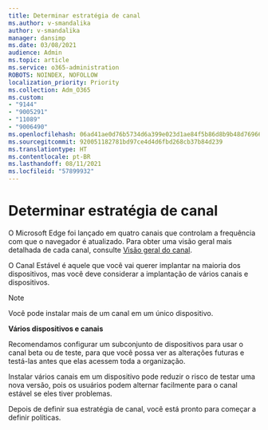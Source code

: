 ```yaml
---
title: Determinar estratégia de canal
ms.author: v-smandalika
author: v-smandalika
manager: dansimp
ms.date: 03/08/2021
audience: Admin
ms.topic: article
ms.service: o365-administration
ROBOTS: NOINDEX, NOFOLLOW
localization_priority: Priority
ms.collection: Adm_O365
ms.custom:
- "9144"
- "9005291"
- "11089"
- "9006490"
ms.openlocfilehash: 06ad41ae0d76b5734d6a399e023d1ae84f5b86d8b9b48d7696619dbf22d88618
ms.sourcegitcommit: 920051182781bd97ce4d4d6fbd268cb37b84d239
ms.translationtype: HT
ms.contentlocale: pt-BR
ms.lasthandoff: 08/11/2021
ms.locfileid: "57899932"
---
```

# <a name="determine-channel-strategy"></a>Determinar estratégia de canal

O Microsoft Edge foi lançado em quatro canais que controlam a frequência com que o navegador é atualizado. Para obter uma visão geral mais detalhada de cada canal, consulte [Visão geral do canal](https://docs.microsoft.com/DeployEdge/microsoft-edge-channels#channel-overview).

O Canal Estável é aquele que você vai querer implantar na maioria dos dispositivos, mas você deve considerar a implantação de vários canais e dispositivos.

> [!NOTE]
> Você pode instalar mais de um canal em um único dispositivo.

**Vários dispositivos e canais**

Recomendamos configurar um subconjunto de dispositivos para usar o canal beta ou de teste, para que você possa ver as alterações futuras e testá-las antes que elas acessem toda a organização.

Instalar vários canais em um dispositivo pode reduzir o risco de testar uma nova versão, pois os usuários podem alternar facilmente para o canal estável se eles tiver problemas.

Depois de definir sua estratégia de canal, você está pronto para começar a definir políticas.

